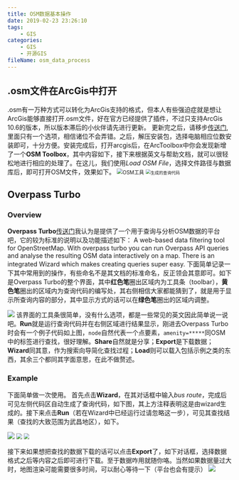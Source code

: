 ```yaml
---
title: OSM数据基本操作
date: 2019-02-23 23:26:10
tags:
    - GIS
categories:
    - GIS
	- 开源GIS
fileName: osm_data_process
---
```

## .osm文件在ArcGis中打开

.osm有一万种方式可以转化为ArcGis支持的格式，但本人有些强迫症就是想让ArcGis能够直接打开.osm文件，好在官方已经提供了插件，不过只支持ArcGis 10.6的版本，所以版本滞后的小伙伴请先进行更新。
更新完之后，请移步[传送门](https://www.esri.com/en-us/arcgis/products/arcgis-editor-for-openstreetmap),里面只有一个选项，相信诸位不会弄错。之后，解压安装包，选择电脑相应位数安装即可，十分方便。安装完成后，打开arcgis后，在ArcToolbox中你会发现新增了一个**OSM Toolbox**，其中内容如下，接下来根据英文与帮助文档，就可以很轻松地进行相应的处理了。在这儿，我们使用*Load OSM File*，选择文件路径与数据库后，即可打开OSM文件，效果如下。
<img src="http://cdn.ziyedy.top/image/GIS/OSM%E6%95%B0%E6%8D%AE%E5%9F%BA%E6%9C%AC%E6%93%8D%E4%BD%9Carcgis.png" alt="OSM工具" style="zoom:80%;" />
<img src="http://cdn.ziyedy.top/image/GIS/OSM%E6%95%B0%E6%8D%AE%E5%9F%BA%E6%9C%AC%E6%93%8D%E4%BD%9Carcgis1.png" alt="生成的查询代码" style="zoom:67%;" />

## Overpass Turbo
### Overview
**Overpass Turbo**[传送门](http://overpass-turbo.eu/)我认为是提供了一个用于查询与分析OSM数据的平台吧，它的较为标准的说明以及功能描述如下：
A web-based data filtering tool for OpenStreetMap. With overpass turbo you can run Overpass API queries and analyse the resulting OSM data interactively on a map. There is an integrated Wizard which makes creating queries super easy.
下面简单记录一下其中常用到的操作，有些命名不是其文档的标准命名，反正领会其意即可。如下是Overpass Turbo的整个界面，其中**红色笔**圈出区域内为工具条（toolbar），**黄色笔**圈出的区域内为查询代码的编写处，其右侧相信大家都能猜到了，就是用于显示所查询内容的部分，其中显示方式的话可以在**绿色笔**圈出的区域内调整。

![](http://cdn.ziyedy.top/image/GIS/OSM%E6%95%B0%E6%8D%AE%E5%9F%BA%E6%9C%AC%E6%93%8D%E4%BD%9Ctotal.jpg)
该界面的工具条很简单，没有什么选项，都是一些常见的英文因此简单说一说吧。**Run**就是运行查询代码并在右侧区域进行结果显示，刚进去Overpass Turbo时会有一个例子代码如上图，`node`自然代表一个点要素，`amenity=*****`同OSM中的标签进行查找，很好理解。**Share**自然就是分享；**Export**是下载数据；**Wizard**同其意，作为搜索向导简化查找过程；**Load**则可以载入包括示例之类的东西，其余三个都同其字面意思，在此不做赘述。

### Example
下面简单做一次使用。
首先点击**Wizard**，在其对话框中输入*bus route*，完成后可见左侧代码区自动生成了查询代码，如下图，其上方注释表明这是由wizard生成的。接下来点击**Run**（若在Wizard中已经运行过请忽略这一步），可见其查找结果（查找的大致范围为武昌地区），如下。

<img src="http://cdn.ziyedy.top/image/GIS/OSM%E6%95%B0%E6%8D%AE%E5%9F%BA%E6%9C%AC%E6%93%8D%E4%BD%9Cquery.png">
<img src="http://cdn.ziyedy.top/image/GIS/OSM%E6%95%B0%E6%8D%AE%E5%9F%BA%E6%9C%AC%E6%93%8D%E4%BD%9Cmap1.png" style="zoom: 80%;" >
<img src="http://cdn.ziyedy.top/image/GIS/OSM%E6%95%B0%E6%8D%AE%E5%9F%BA%E6%9C%AC%E6%93%8D%E4%BD%9Ccode.png" style="zoom: 80%;" >



接下来如果想把查找的数据下载的话可以点击**Export**了，如下对话框，选择数据格式之后等内容之后即可进行下载。至于数据咋用就随你咯。当然如果数据量过大时，地图渲染可能需要很多时间，可以耐心等待一下（平台也会有提示）
<img src="http://cdn.ziyedy.top/image/GIS/OSM%E6%95%B0%E6%8D%AE%E5%9F%BA%E6%9C%AC%E6%93%8D%E4%BD%9Cexports.png">